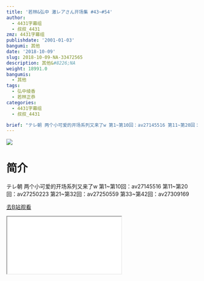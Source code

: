 ```yaml
---
title: '若林&弘中 激レアさん开场集 #43~#54'
author:
  - 4431字幕组
  - 叔叔_4431
zmz: 4431字幕组
publishdate: '2001-01-03'
bangumi: 其他
date: '2018-10-09'
slug: 2018-10-09-NA-33472565
description: 其他&#8226;NA
weight: 18991.0
bangumis:
  - 其他
tags:
  - 弘中绫香
  - 若林正恭
categories:
  - 4431字幕组
  - 叔叔_4431

brief: "テレ朝 两个小可爱的开场系列又来了w 第1~第10回：av27145516 第11~第20回：av27250223 第21~第32回：av27250559 第33~第42回：av27309169"
---
```

![](https://i.imgur.com/g5GtYIt.jpg)
# 简介  
テレ朝
两个小可爱的开场系列又来了w
第1~第10回：av27145516 
第11~第20回：av27250223
第21~第32回：av27250559
第33~第42回：av27309169  

[去B站观看](https://www.bilibili.com/video/av33472565/)
<div class ="resp-container"><iframe class="testiframe" src="//player.bilibili.com/player.html?aid=33472565"", scrolling="no", allowfullscreen="true" > </iframe></div> 

